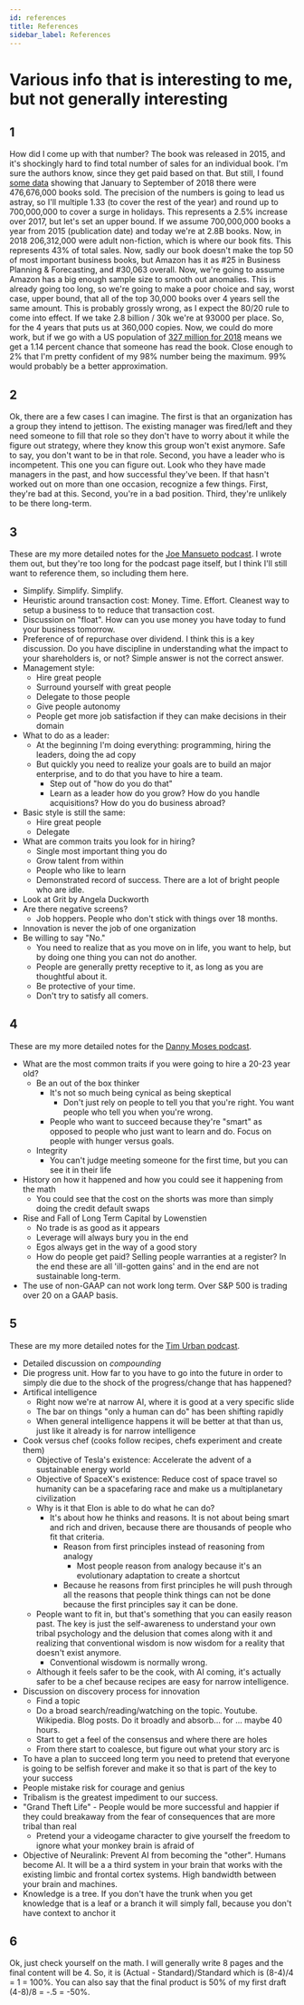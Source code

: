 ```yaml
---
id: references 
title: References
sidebar_label: References
---
```

# Various info that is interesting to me, but not generally interesting

## 1
How did I come up with that number?  The book was released in 2015, and it's shockingly hard to find total number of sales for an individual book.  I'm sure the authors know, since they get paid based on that.  But still, I found [some data](https://www.publishersweekly.com/pw/by-topic/industry-news/bookselling/article/78257-print-unit-sales-up-in-2018-to-date.html) showing that January to September of 2018 there were 476,676,000 books sold.  The precision of the numbers is going to lead us astray, so I'll multiple 1.33 (to cover the rest of the year) and round up to 700,000,000 to cover a surge in holidays.  This represents a 2.5% increase over 2017, but let's set an upper bound.  If we assume 700,000,000 books a year from 2015 (publication date) and today we're at 2.8B books.  Now, in 2018 206,312,000 were adult non-fiction, which is where our book fits.  This represents 43% of total sales.  Now, sadly our book doesn't make the top 50 of most important business books, but Amazon has it as #25 in Business Planning & Forecasting, and #30,063 overall.  Now, we're going to assume Amazon has a big enough sample size to smooth out anomalies.  This is already going too long, so we're going to make a poor choice and say, worst case, upper bound, that all of the top 30,000 books over 4 years sell the same amount.  This is probably grossly wrong, as I expect the 80/20 rule to come into effect.  If we take 2.8 billion / 30k we're at 93000 per place.  So, for the 4 years that puts us at 360,000 copies.  Now, we could do more work, but if we go with a US population of [327 million for 2018](https://www.census.gov/popclock/) means we get a 1.14 percent chance that someone has read the book.  Close enough to 2% that I'm pretty confident of my 98% number being the maximum.  99% would probably be a better approximation.

## 2
Ok, there are a few cases I can imagine.  The first is that an organization has a group they intend to jettison.  The existing manager was fired/left and they need someone to fill that role so they don't have to worry about it while the figure out strategy, where they know this group won't exist anymore.  Safe to say, you don't want to be in that role.  Second, you have a leader who is incompetent.  This one you can figure out.  Look who they have made managers in the past, and how successful they've been.  If that hasn't worked out on more than one occasion, recognize a few things.  First, they're bad at this.  Second, you're in a bad position.  Third, they're unlikely to be there long-term.

## 3
These are my more detailed notes for the [Joe Mansueto podcast](podcasts.md#joe).  I wrote them out, but they're too long for the podcast page itself, but I think I'll still want to reference them, so including them here.

  * Simplify.  Simplify.  Simplify.
  * Heuristic around transaction cost:  Money.  Time.  Effort.  Cleanest way to setup a business to to reduce that transaction cost.
  * Discussion on "float".  How can you use money you have today to fund your business tomorrow.
  * Preference of of repurchase over dividend.  I think this is a key discussion.  Do you have discipline in understanding what the impact to your shareholders is, or not?  Simple answer is not the correct answer.
  * Management style:
    * Hire great people
    * Surround yourself with great people
    * Delegate to those people
    * Give people autonomy
    * People get more job satisfaction if they can make decisions in their domain
  * What to do as a leader:
    * At the beginning I'm doing everything:  programming, hiring the leaders, doing the ad copy
    * But quickly you need to realize your goals are to build an major enterprise, and to do that you have to hire a team.
      * Step out of "how do you do that"
      * Learn as a leader how do you grow?  How do you handle acquisitions?  How do you do business abroad?
  * Basic style is still the same:
      * Hire great people
      * Delegate
  * What are common traits you look for in hiring?
    * Single most important thing you do
    * Grow talent from within
    * People who like to learn
    * Demonstrated record of success.  There are a lot of bright people who are idle.
  * Look at Grit by Angela Duckworth
  * Are there negative screens?
    * Job hoppers.  People who don't stick with things over 18 months.
  * Innovation is never the job of one organization
  * Be willing to say "No."
    * You need to realize that as you move on in life, you want to help, but by doing one thing you can not do another.
    * People are generally pretty receptive to it, as long as you are thoughtful about it.
    * Be protective of your time.
    * Don't try to satisfy all comers.

## 4
These are my more detailed notes for the [Danny Moses podcast](podcasts.md#danny).

  * What are the most common traits if you were going to hire a 20-23 year old?
    * Be an out of the box thinker
      * It's not so much being cynical as being skeptical
        * Don't just rely on people to tell you that you're right.  You want people who tell you when you're wrong.
      * People who want to succeed because they're "smart" as opposed to people who just want to learn and do.  Focus on people with hunger versus goals.
    * Integrity
      * You can't judge meeting someone for the first time, but you can see it in their life
  * History on how it happened and how you could see it happening from the math
    * You could see that the cost on the shorts was more than simply doing the credit default swaps
  * Rise and Fall of Long Term Capital by Lowenstien
    * No trade is as good as it appears
    * Leverage will always bury you in the end
    * Egos always get in the way of a good story
    * How do people get paid?  Selling people warranties at a register?  In the end these are all 'ill-gotten gains' and in the end are not sustainable long-term.
  * The use of non-GAAP can not work long term.  Over S&P 500 is trading over 20 on a GAAP basis.

## 5
These are my more detailed notes for the [Tim Urban podcast](podcasts.md#urban).
  * Detailed discussion on _compounding_
  * Die progress unit.  How far to you have to go into the future in order to simply die due to the shock of the progress/change that has happened?
  * Artifical intelligence
    * Right now we're at narrow AI, where it is good at a very specific slide
    * The bar on things "only a human can do" has been shifting rapidly
    * When general intelligence happens it will be better at that than us, just like it already is for narrow intelligence
  * Cook versus chef  (cooks follow recipes, chefs experiment and create them)
    * Objective of Tesla's existence: Accelerate the advent of a sustainable energy world
    * Objective of SpaceX's existence: Reduce cost of space travel so humanity can be a spacefaring race and make us a multiplanetary civilization
    * Why is it that Elon is able to do what he can do?
      * It's about how he thinks and reasons.  It is not about being smart and rich and driven, because there are thousands of people who fit that criteria.
        * Reason from first principles instead of reasoning from analogy
          * Most people reason from analogy because it's an evolutionary adaptation to create a shortcut
        * Because he reasons from first principles he will push through all the reasons that people think things can not be done because the first principles say it can be done. 
	* People want to fit in, but that's something that you can easily reason past.  The key is just the self-awareness to understand your own tribal psychology and the delusion that comes along with it and realizing that conventional wisdom is now wisdom for a reality that doesn't exist anymore.
	  * Conventional wisdowm is normally wrong.
    * Although it feels safer to be the cook, with AI coming, it's actually safer to be a chef because recipes are easy for narrow intelligence.
  * Discussion on discovery process for innovation
    * Find a topic
    * Do a broad search/reading/watching on the topic.  Youtube.  Wikipedia.  Blog posts.  Do it broadly and absorb... for ... maybe 40 hours.
    * Start to get a feel of the consensus and where there are holes
    * From there start to coalesce, but figure out what your story arc is  
  * To have a plan to succeed long term you need to pretend that everyone is going to be selfish forever and make it so that is part of the key to your success
  * People mistake risk for courage and genius
  * Tribalism is the greatest impediment to our success.  
  * "Grand Theft Life" - People would be more successful and happier if they could breakaway from the fear of consequences that are more tribal than real
    * Pretend your a videogame character to give yourself the freedom to ignore what your monkey brain is afraid of
  * Objective of Neuralink: Prevent AI from becoming the "other".  Humans become AI.  It will be a a third system in your brain that works with the existing limbic and frontal cortex systems.  High bandwidth between your brain and machines.
  * Knowledge is a tree.  If you don't have the trunk when you get knowledge that is a leaf or a branch it will simply fall, because you don't have context to anchor it

## 6
Ok, just check yourself on the math.  I will generally write 8 pages and the final content will be 4.  So, it is (Actual - Standard)/Standard which is (8-4)/4 = 1 = 100%.  You can also say that the final product is 50% of my first draft (4-8)/8 = -.5 = -50%.
